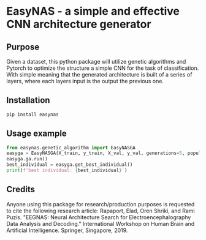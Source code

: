 # EasyNAS - a simple and effective CNN architecture generator

## Purpose
Given a dataset, this python package will utilize genetic algorithms and Pytorch to optimize the structure a simple CNN for the task of classification. With simple meaning that the generated architecture is built of a series of layers, where each layers input is the output the previous one. 

## Installation
```python
pip install easynas
```

## Usage example
```python
from easynas.genetic_algorithm import EasyNASGA
easyga = EasyNASGA(X_train, y_train, X_val, y_val, generations=5, population_size=10, max_epochs=1, weight_inheritance=True)
easyga.ga.run()
best_individual = easyga.get_best_individual()
print(f'best individual: {best_individual}')
```

## Credits
Anyone using this package for research/production purposes is requested to cite the following research article:
Rapaport, Elad, Oren Shriki, and Rami Puzis. "EEGNAS: Neural Architecture Search for Electroencephalography Data Analysis and Decoding." International Workshop on Human Brain and Artificial Intelligence. Springer, Singapore, 2019.